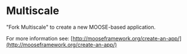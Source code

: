 Multiscale
=====

"Fork Multiscale" to create a new MOOSE-based application.

For more information see: [http://mooseframework.org/create-an-app/](http://mooseframework.org/create-an-app/)
